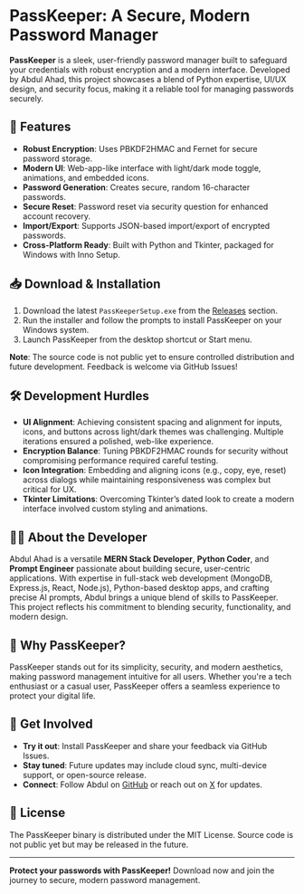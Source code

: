 # PassKeeper: A Secure, Modern Password Manager

**PassKeeper** is a sleek, user-friendly password manager built to safeguard your credentials with robust encryption and a modern interface. Developed by Abdul Ahad, this project showcases a blend of Python expertise, UI/UX design, and security focus, making it a reliable tool for managing passwords securely.

## 🚀 Features
- **Robust Encryption**: Uses PBKDF2HMAC and Fernet for secure password storage.
- **Modern UI**: Web-app-like interface with light/dark mode toggle, animations, and embedded icons.
- **Password Generation**: Creates secure, random 16-character passwords.
- **Secure Reset**: Password reset via security question for enhanced account recovery.
- **Import/Export**: Supports JSON-based import/export of encrypted passwords.
- **Cross-Platform Ready**: Built with Python and Tkinter, packaged for Windows with Inno Setup.

## 📥 Download & Installation
1. Download the latest `PassKeeperSetup.exe` from the [Releases](https://github.com/your-username/PassKeeper/releases) section.
2. Run the installer and follow the prompts to install PassKeeper on your Windows system.
3. Launch PassKeeper from the desktop shortcut or Start menu.

**Note**: The source code is not public yet to ensure controlled distribution and future development. Feedback is welcome via GitHub Issues!

## 🛠️ Development Hurdles
- **UI Alignment**: Achieving consistent spacing and alignment for inputs, icons, and buttons across light/dark themes was challenging. Multiple iterations ensured a polished, web-like experience.
- **Encryption Balance**: Tuning PBKDF2HMAC rounds for security without compromising performance required careful testing.
- **Icon Integration**: Embedding and aligning icons (e.g., copy, eye, reset) across dialogs while maintaining responsiveness was complex but critical for UX.
- **Tkinter Limitations**: Overcoming Tkinter’s dated look to create a modern interface involved custom styling and animations.

## 👨‍💻 About the Developer
Abdul Ahad is a versatile **MERN Stack Developer**, **Python Coder**, and **Prompt Engineer** passionate about building secure, user-centric applications. With expertise in full-stack web development (MongoDB, Express.js, React, Node.js), Python-based desktop apps, and crafting precise AI prompts, Abdul brings a unique blend of skills to PassKeeper. This project reflects his commitment to blending security, functionality, and modern design.

## 🌟 Why PassKeeper?
PassKeeper stands out for its simplicity, security, and modern aesthetics, making password management intuitive for all users. Whether you're a tech enthusiast or a casual user, PassKeeper offers a seamless experience to protect your digital life.

## 📢 Get Involved
- **Try it out**: Install PassKeeper and share your feedback via GitHub Issues.
- **Stay tuned**: Future updates may include cloud sync, multi-device support, or open-source release.
- **Connect**: Follow Abdul on [GitHub](https://github.com/your-username) or reach out on [X](https://x.com/your-username) for updates.

## 📜 License
The PassKeeper binary is distributed under the MIT License. Source code is not public yet but may be released in the future.

---

**Protect your passwords with PassKeeper!** Download now and join the journey to secure, modern password management.
